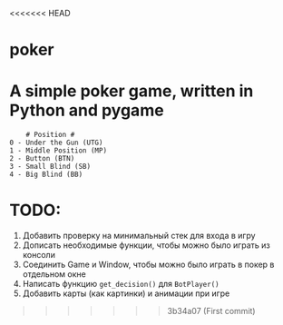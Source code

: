 <<<<<<< HEAD
# poker
A simple poker game, written in Python and pygame
=======
```
    # Position #
0 - Under the Gun (UTG)
1 - Middle Position (MP)
2 - Button (BTN)
3 - Small Blind (SB)
4 - Big Blind (BB)

```

# TODO:
1. Добавить проверку на минимальный стек для входа в игру
2. Дописать необходимые функции, чтобы можно было играть из консоли
3. Соединить Game и Window, чтобы можно было играть в покер в отдельном окне
4. Написать функцию `get_decision()` для `BotPlayer()`
5. Добавить карты (как картинки) и анимации при игре
>>>>>>> 3b34a07 (First commit)
